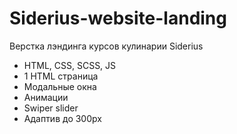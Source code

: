 # Siderius-website-landing
Верстка лэндинга курсов кулинарии Siderius

- HTML, CSS, SCSS, JS
- 1 HTML страница
- Модальные окна
- Анимации
- Swiper slider 
- Адаптив до 300px

